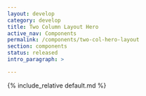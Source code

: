 ```yaml
---
layout: develop
category: develop
title: Two Column Layout Hero
active_nav: Components
permalink: /components/two-col-hero-layout
section: components
status: released
intro_paragraph: >

---
```


{% include_relative default.md %}
